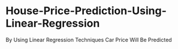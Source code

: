 # House-Price-Prediction-Using-Linear-Regression
By Using Linear Regression Techniques Car Price Will Be Predicted
